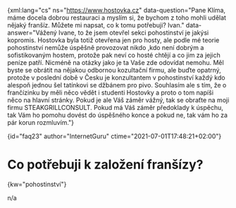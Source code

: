 
{xml:lang="cs" ns="https://www.hostovka.cz" data-question="Pane Klíma, máme docela dobrou restauraci a myslím si, že bychom z toho mohli udělat nějaký franšíz. Můžete mi napsat, co k tomu potřebuji? Ivan." data-answer="Vážený Ivane, to že jsem otevřel sekci pohostinství je jakýsi kopromis. Hostovka byla totiž otevřena jen pro hosty, ale podle mé teorie pohostinství nemůže úspěšně provozovat nikdo ,kdo není dobrým a sofistikovaným hostem, protože pak neví co hosté chtějí a co jim za jejich peníze patří. Nicméně na otázky jako je ta Vaše zde odovídat nemohu. Měl byste se obrátit na nějakou odbornou kozultační firmu, ale buďte opatrný, protože v poslední době v Česku je konzultantem v pohostinství každý kdo alespoň jednou šel tatínkovi se džbánem pro pivo. Souhlasím ale s tím, že o frančízinku by měli něco vědět i studenti Hostovky a proto o tom napíši něco na hlavní stránky. Pokud je ale Váš záměr vážný, tak se obraťte na moji firmu STEAKGRILLCONSULT. Pokud má Váš záměr předoklady k úspěchu, tak Vám ho pomohu dovést do úspěšného konce a pokud ne, tak vám ho za pár korun rozmluvím."}

{id="faq23" author="InternetGuru" ctime="2021-07-01T17:48:21+02:00"}

# Co potřebuji k založení franšízy?

{kw="pohostinství"}

n/a

